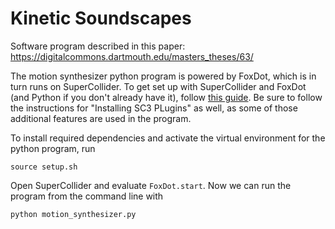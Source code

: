 # Kinetic Soundscapes

Software program described in this paper: https://digitalcommons.dartmouth.edu/masters_theses/63/

The motion synthesizer python program is powered by FoxDot, which is in turn runs on SuperCollider.
To get set up with SuperCollider and FoxDot (and Python if you don't already have it), follow [this guide](https://foxdotcode.readthedocs.io/en/latest/guides/installation.html). Be sure to follow the instructions for "Installing SC3 PLugins" as well, as some of those additional features are used in the program.


To install required dependencies and activate the virtual environment for the python program, run
```
source setup.sh
```

Open SuperCollider and evaluate `FoxDot.start`. Now we can run the program from the command line with
```
python motion_synthesizer.py
```
